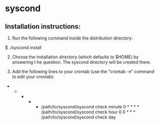 syscond
=======

Installation instructions:
--------------------------
1. Run the following command inside the distribution directory:

$ ./syscond install

2. Choose the installation directory (which defaults to $HOME) by answering t
   he question. The syscond directory will be created there.

3. Add the following lines to your crontab (use the "crontab -e" command to
   edit your crontab):

* * * * * /path/to/syscond/syscond check minute
0 * * * * /path/to/syscond/syscond check hour
0 0 * * * /path/to/syscond/syscond check day
